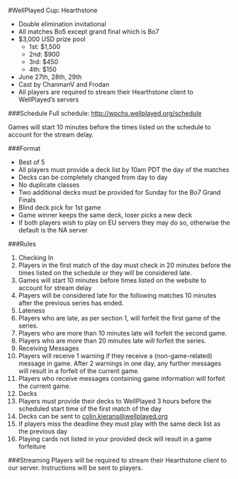 #WellPlayed Cup: Hearthstone
 - Double elimination invitational
 - All matches Bo5 except grand final which is Bo7
 - $3,000 USD prize pool
   - 1st: $1,500
   - 2nd: $900
   - 3rd: $450
   - 4th: $150
 - June 27th, 28th, 29th
 - Cast by ChanmanV and Frodan
 - All players are required to stream their Hearthstone client to WellPlayed’s servers

###Schedule
Full schedule: http://wpchs.wellplayed.org/schedule

Games will start 10 minutes before the times listed on the schedule to account for the stream delay.

###Format
 - Best of 5
 - All players must provide a deck list by 10am PDT the day of the matches
 - Decks can be completely changed from day to day
 - No duplicate classes
 - Two additional decks must be provided for Sunday for the Bo7 Grand Finals
 - Blind deck pick for 1st game
 - Game winner keeps the same deck, loser picks a new deck
 - If both players wish to play on EU servers they may do so, otherwise the default is the NA server

###Rules
1. Checking In
  1. Players in the first match of the day must check in 20 minutes before the times listed on the schedule or they will be considered late.
  2. Games will start 10 minutes before times listed on the website to account for stream delay
  3. Players will be considered late for the following matches 10 minutes after the previous series has ended.
2. Lateness
  1. Players who are late, as per section 1, will forfeit the first game of the series.
  2. Players who are more than 10 minutes late will forfeit the second game.
  3. Players who are more than 20 minutes late will forfeit the series.
3. Receiving Messages
  1. Players will receive 1 warning if they receive a (non-game-related) message in game. After 2 warnings in one day, any further messages will result in a forfeit of the current game.
  2. Players who receive messages containing game information will forfeit the current game.
4. Decks
  1. Players must provide their decks to WellPlayed 3 hours before the scheduled start time of the first match of the day
  2. Decks can be sent to colin.kierans@wellplayed.org
  3. If players miss the deadline they must play with the same deck list as the previous day
  4. Playing cards not listed in your provided deck will result in a game forfeiture


###Streaming
Players will be required to stream their Hearthstone client to our server. Instructions will be sent to players.
